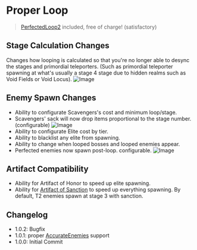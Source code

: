 # Proper Loop
> [PerfectedLoop2](https://thunderstore.io/package/arimah/PerfectedLoop/) included, free of charge! (satisfactory)

## Stage Calculation Changes
Changes how looping is calculated so that you're no longer able to desync the stages and primordial teleporters. (Such as primordial teleporter spawning at what's usually a stage 4 stage due to hidden realms such as Void Fields or Void Locus).
![Image](https://media.discordapp.net/attachments/515678821408571392/1081725955023835218/20230304182018_1.jpg)

## Enemy Spawn Changes
- Ability to configurate Scavengers's cost and minimum loop/stage.
- Scavengers' sack will now drop items proportional to the stage number. (configurable)
![Image](https://media.discordapp.net/attachments/515678821408571392/1081730188682989608/20230305090858_1.jpg)
- Ability to configurate Elite cost by tier.
- Ability to blacklist any elite from spawning.
- Ability to change when looped bosses and looped enemies appear.
- Perfected enemies now spawn post-loop. configurable.
![Image](https://media.discordapp.net/attachments/515678821408571392/1081725956386983956/20230305075336_1.jpg)

## Artifact Compatibility
- Ability for Artifact of Honor to speed up elite spawning.
- Ability for [Artifact of Sanction](https://thunderstore.io/package/William758/ZetArtifacts/) to speed up everything spawning. By default, T2 enemies spawn at stage 3 with sanction.

## Changelog
- 1.0.2: Bugfix
- 1.0.1: proper [AccurateEnemies](https://thunderstore.io/package/Moffein/AccurateEnemies/) support
- 1.0.0: Initial Commit